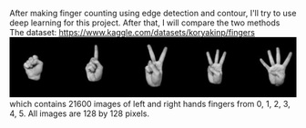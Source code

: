 After making finger counting using edge detection and contour, I'll try to use deep learning for this project. After that, I will compare the two methods <br>
The dataset: https://www.kaggle.com/datasets/koryakinp/fingers <br>
<img src="Image/dataset-cover.jpg" alt="accessibility text">
which contains 21600 images of left and right hands fingers from 0, 1, 2, 3, 4, 5. All images are 128 by 128 pixels.
